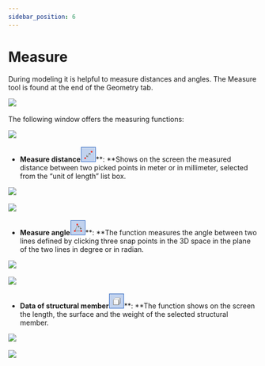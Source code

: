 ```yaml
---
sidebar_position: 6
---
```

# Measure

During modeling it is helpful to measure distances and angles. The Measure tool is found at the end of the Geometry tab.

<!-- /wp:paragraph -->

<!-- wp:image {"align":"center","id":7939,"width":430,"height":77,"sizeSlug":"full","linkDestination":"media"} -->

[![](https://consteelsoftware.com/wp-content/uploads/2021/04/4-7-measure-tab.png)](./img/wp-content-uploads-2021-04-4-7-measure-tab.png)

<!-- /wp:image -->

<!-- wp:paragraph -->

The following window offers the measuring functions:

<!-- /wp:paragraph -->

<!-- wp:image {"align":"center","id":7945,"width":399,"height":196,"sizeSlug":"full","linkDestination":"media"} -->

[![](https://consteelsoftware.com/wp-content/uploads/2021/04/4-7-measure-dialog.png)](./img/wp-content-uploads-2021-04-4-7-measure-dialog.png)

<!-- /wp:image -->

<!-- wp:list -->

- **Measure distance**![](./img/wp-content-uploads-2021-04-4-7-measure-dist-ico.png)**: **Shows on the screen the measured distance between two picked points in meter or in millimeter, selected from the “unit of length” list box.

<!-- /wp:list -->

<!-- wp:columns -->

<!-- wp:column -->

<!-- wp:image {"align":"center","id":7957,"width":395,"height":196,"sizeSlug":"full","linkDestination":"media"} -->

[![](https://consteelsoftware.com/wp-content/uploads/2021/04/4-7-measure-dist-dial.png)](./img/wp-content-uploads-2021-04-4-7-measure-dist-dial.png)

<!-- /wp:image -->

<!-- /wp:column -->

<!-- wp:column -->

<!-- wp:image {"align":"center","id":7963,"width":331,"height":284,"sizeSlug":"full","linkDestination":"media"} -->

[![](https://consteelsoftware.com/wp-content/uploads/2021/04/4-7-measure-dist-pic.jpg)](./img/wp-content-uploads-2021-04-4-7-measure-dist-pic.jpg)

<!-- /wp:image -->

<!-- /wp:column -->

<!-- /wp:columns -->

<!-- wp:list -->

- **Measure angle**![](./img/wp-content-uploads-2021-04-4-7-measure-angle-ico.png)**: **The function measures the angle between two lines defined by clicking three snap points in the 3D space in the plane of the two lines in degree or in radian.

<!-- /wp:list -->

<!-- wp:columns -->

<!-- wp:column -->

<!-- wp:image {"align":"center","id":7975,"width":295,"height":146,"sizeSlug":"full","linkDestination":"media"} -->

[![](https://consteelsoftware.com/wp-content/uploads/2021/04/4-7-measure-angle-dialog.png)](./img/wp-content-uploads-2021-04-4-7-measure-angle-dialog.png)

<!-- /wp:image -->

<!-- /wp:column -->

<!-- wp:column -->

<!-- wp:image {"align":"center","id":7981,"width":457,"height":242,"sizeSlug":"full","linkDestination":"media"} -->

[![](https://consteelsoftware.com/wp-content/uploads/2021/04/4-7-measure-angle-pic.png)](./img/wp-content-uploads-2021-04-4-7-measure-angle-pic.png)

<!-- /wp:image -->

<!-- /wp:column -->

<!-- /wp:columns -->

<!-- wp:list -->

- **Data of structural member**![](./img/wp-content-uploads-2021-04-4-7-measure-data.png)**: **The function shows on the screen the length, the surface and the weight of the selected structural member.

<!-- /wp:list -->

<!-- wp:columns -->

<!-- wp:column -->

<!-- wp:image {"align":"center","id":7993,"width":397,"height":194,"sizeSlug":"full","linkDestination":"media"} -->

[![](https://consteelsoftware.com/wp-content/uploads/2021/04/4-7-measure-data-dialog.png)](./img/wp-content-uploads-2021-04-4-7-measure-data-dialog.png)

<!-- /wp:image -->

<!-- /wp:column -->

<!-- wp:column -->

<!-- wp:image {"align":"center","id":7933,"width":376,"height":226,"sizeSlug":"full","linkDestination":"media"} -->

[![](https://consteelsoftware.com/wp-content/uploads/2021/04/4-7-measure-data-pic.png)](./img/wp-content-uploads-2021-04-4-7-measure-data-pic.png)

<!-- /wp:image -->

<!-- /wp:column -->

<!-- /wp:columns -->
